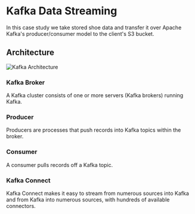 # Kafka Data Streaming
In this case study we take stored shoe data and transfer it over Apache Kafka's producer/consumer model to the client's S3 bucket.

## Architecture
![Kafka Architecture](https://i.ibb.co/R4DvKck/Kafka-drawio.png "Kafka Architecture")


### Kafka Broker
A Kafka cluster consists of one or more servers (Kafka brokers) running Kafka.

### Producer
Producers are processes that push records into Kafka topics within the broker.

### Consumer
A consumer pulls records off a Kafka topic.

### Kafka Connect
Kafka Connect makes it easy to stream from numerous sources into Kafka and from Kafka into numerous sources, with hundreds of available connectors.
